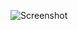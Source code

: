 ![Screenshot](https://raw.githubusercontent.com/Cryakl/Ultimate-RAT-Collection/refs/heads/main/JSpy/jSpy%20RAT%20v0.07/Screenshot.png)

